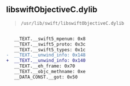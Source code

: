 ## libswiftObjectiveC.dylib

> `/usr/lib/swift/libswiftObjectiveC.dylib`

```diff

   __TEXT.__swift5_mpenum: 0x8
   __TEXT.__swift5_proto: 0x3c
   __TEXT.__swift5_types: 0x1c
-  __TEXT.__unwind_info: 0x148
+  __TEXT.__unwind_info: 0x140
   __TEXT.__eh_frame: 0x70
   __TEXT.__objc_methname: 0xe
   __DATA_CONST.__got: 0x50

```
